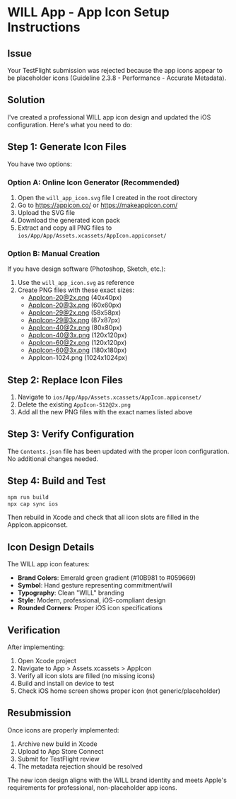 # WILL App - App Icon Setup Instructions

## Issue
Your TestFlight submission was rejected because the app icons appear to be placeholder icons (Guideline 2.3.8 - Performance - Accurate Metadata).

## Solution
I've created a professional WILL app icon design and updated the iOS configuration. Here's what you need to do:

## Step 1: Generate Icon Files
You have two options:

### Option A: Online Icon Generator (Recommended)
1. Open the `will_app_icon.svg` file I created in the root directory
2. Go to https://appicon.co/ or https://makeappicon.com/
3. Upload the SVG file
4. Download the generated icon pack
5. Extract and copy all PNG files to `ios/App/App/Assets.xcassets/AppIcon.appiconset/`

### Option B: Manual Creation
If you have design software (Photoshop, Sketch, etc.):
1. Use the `will_app_icon.svg` as reference
2. Create PNG files with these exact sizes:
   - AppIcon-20@2x.png (40x40px)
   - AppIcon-20@3x.png (60x60px)
   - AppIcon-29@2x.png (58x58px)
   - AppIcon-29@3x.png (87x87px)
   - AppIcon-40@2x.png (80x80px)
   - AppIcon-40@3x.png (120x120px)
   - AppIcon-60@2x.png (120x120px)
   - AppIcon-60@3x.png (180x180px)
   - AppIcon-1024.png (1024x1024px)

## Step 2: Replace Icon Files
1. Navigate to `ios/App/App/Assets.xcassets/AppIcon.appiconset/`
2. Delete the existing `AppIcon-512@2x.png`
3. Add all the new PNG files with the exact names listed above

## Step 3: Verify Configuration
The `Contents.json` file has been updated with the proper icon configuration. No additional changes needed.

## Step 4: Build and Test
```bash
npm run build
npx cap sync ios
```
Then rebuild in Xcode and check that all icon slots are filled in the AppIcon.appiconset.

## Icon Design Details
The WILL app icon features:
- **Brand Colors**: Emerald green gradient (#10B981 to #059669)
- **Symbol**: Hand gesture representing commitment/will
- **Typography**: Clean "WILL" branding
- **Style**: Modern, professional, iOS-compliant design
- **Rounded Corners**: Proper iOS icon specifications

## Verification
After implementing:
1. Open Xcode project
2. Navigate to App > Assets.xcassets > AppIcon
3. Verify all icon slots are filled (no missing icons)
4. Build and install on device to test
5. Check iOS home screen shows proper icon (not generic/placeholder)

## Resubmission
Once icons are properly implemented:
1. Archive new build in Xcode
2. Upload to App Store Connect
3. Submit for TestFlight review
4. The metadata rejection should be resolved

The new icon design aligns with the WILL brand identity and meets Apple's requirements for professional, non-placeholder app icons.